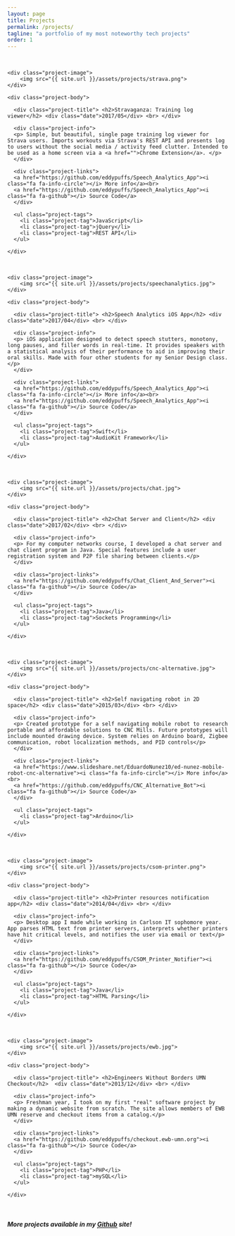 ```yaml
---
layout: page
title: Projects
permalink: /projects/
tagline: "a portfolio of my most noteworthy tech projects"
order: 1
---
```


<br>	
<div class="projects">


<!-- Looper pedal -->

<div class="project">

	<div class="project-image">
		<img src="{{ site.url }}/assets/projects/strava.png">
	</div>

	<div class="project-body">
	  
	  <div class="project-title"> <h2>Stravaganza: Training log viewer</h2> <div class="date">2017/05</div> <br> </div>
	  
	  <div class="project-info">
      <p> Simple, but beautiful, single page training log viewer for Strava users. Imports workouts via Strava's REST API and presents log to users without the social media / activity feed clutter. Intended to be used as a home screen via a <a href="">Chrome Extension</a>. </p>
	  </div>

	  <div class="project-links">
	  <a href="https://github.com/eddypuffs/Speech_Analytics_App"><i class="fa fa-info-circle"></i> More info</a><br>
	  <a href="https://github.com/eddypuffs/Speech_Analytics_App"><i class="fa fa-github"></i> Source Code</a>
	  </div>

	  <ul class="project-tags">
	  	<li class="project-tag">JavaScript</li>
	  	<li class="project-tag">jQuery</li>
	  	<li class="project-tag">REST API</li>
	  </ul>

	</div>
</div>
<br>




<!-- Speech analytics app -->

<div class="project">

	<div class="project-image">
		<img src="{{ site.url }}/assets/projects/speechanalytics.jpg">
	</div>

	<div class="project-body">
	  
	  <div class="project-title"> <h2>Speech Analytics iOS App</h2> <div class="date">2017/04</div> <br> </div>
	  
	  <div class="project-info">
      <p> iOS application designed to detect speech stutters, monotony, long pauses, and filler words in real-time. It provides speakers with a statistical analysis of their performance to aid in improving their oral skills. Made with four other students for my Senior Design class.</p>
	  </div>

	  <div class="project-links">
	  <a href="https://github.com/eddypuffs/Speech_Analytics_App"><i class="fa fa-info-circle"></i> More info</a><br>
	  <a href="https://github.com/eddypuffs/Speech_Analytics_App"><i class="fa fa-github"></i> Source Code</a>
	  </div>

	  <ul class="project-tags">
	  	<li class="project-tag">Swift</li>
	  	<li class="project-tag">AudioKit Framework</li>
	  </ul>

	</div>
</div>
<br>

<!-- Chat Server -->

<div class="miniproject">

	<div class="project-image">
		<img src="{{ site.url }}/assets/projects/chat.jpg">
	</div>

	<div class="project-body">
	  
	  <div class="project-title"> <h2>Chat Server and Client</h2> <div class="date">2017/02</div> <br> </div>
	  
	  <div class="project-info">
      <p> For my computer networks course, I developed a chat server and chat client program in Java. Special features include a user registration system and P2P file sharing between clients.</p>
	  </div>

	  <div class="project-links">
	  <a href="https://github.com/eddypuffs/Chat_Client_And_Server"><i class="fa fa-github"></i> Source Code</a>
	  </div>

	  <ul class="project-tags">
	  	<li class="project-tag">Java</li>
	  	<li class="project-tag">Sockets Programming</li>
	  </ul>

	</div>
</div>
<br>



<!-- OS (Commenting for now) -->

<!--
<div class="miniproject">

	<div class="project-image">
		<img src="{{ site.url }}/assets/projects/os161.png">
	</div>

	<div class="project-body">
	  
	  <div class="project-title"> <h2>OS161</h2> <div class="date">2017/02</div> <br> </div>
	  
	  <div class="project-info">
      <p> For my operating systems course, I extended the functionality of the primitive OS161 operating system written in C. I implemented smarter process schedulers, multi-threading and virtual memory.</p>
	  </div>

	  <div class="project-links">
	  <a href="https://github.com/eddypuffs/OS161-Schedulers"><i class="fa fa-github"></i> Source Code</a>
	  </div>

	  <ul class="project-tags">
	  	<li class="project-tag">C</li>
	  </ul>

	</div>
</div>
<br>
-->

<!-- Self navigating robot -->

<div class="project">

	<div class="project-image">
		<img src="{{ site.url }}/assets/projects/cnc-alternative.jpg">
	</div>

	<div class="project-body">
	  
	  <div class="project-title"> <h2>Self navigating robot in 2D space</h2> <div class="date">2015/03</div> <br> </div>
	  
	  <div class="project-info">
      <p> Created prototype for a self navigating mobile robot to research portable and affordable solutions to CNC Mills. Future prototypes will include mounted drawing device. System relies on Arduino board, Zigbee communication, robot localization methods, and PID controls</p>
	  </div>

	  <div class="project-links">
	  <a href="https://www.slideshare.net/EduardoNunez10/ed-nunez-mobile-robot-cnc-alternative"><i class="fa fa-info-circle"></i> More info</a><br>
	  <a href="https://github.com/eddypuffs/CNC_Alternative_Bot"><i class="fa fa-github"></i> Source Code</a>
	  </div>

	  <ul class="project-tags">
	  	<li class="project-tag">Arduino</li>
	  </ul>

	</div>
</div>
<br>




<!-- Printer notification -->

<div class="miniproject">

	<div class="project-image">
		<img src="{{ site.url }}/assets/projects/csom-printer.png">
	</div>

	<div class="project-body">
	  
	  <div class="project-title"> <h2>Printer resources notification app</h2> <div class="date">2014/04</div> <br> </div>
	  
	  <div class="project-info">
      <p> Desktop app I made while working in Carlson IT sophomore year. App parses HTML text from printer servers, interprets whether printers have hit critical levels, and notifies the user via email or text</p>
	  </div>

	  <div class="project-links">
	  <a href="https://github.com/eddypuffs/CSOM_Printer_Notifier"><i class="fa fa-github"></i> Source Code</a>
	  </div>

	  <ul class="project-tags">
	  	<li class="project-tag">Java</li>
	  	<li class="project-tag">HTML Parsing</li>
	  </ul>

	</div>
</div>
<br>

<!-- EWB Checkout -->

<div class="miniproject">

	<div class="project-image">
		<img src="{{ site.url }}/assets/projects/ewb.jpg">
	</div>

	<div class="project-body">
	  
	  <div class="project-title"> <h2>Engineers Without Borders UMN Checkout</h2>  <div class="date">2013/12</div> <br> </div>
	  
	  <div class="project-info">
      <p> Freshman year, I took on my first "real" software project by making a dynamic website from scratch. The site allows members of EWB UMN reserve and checkout items from a catalog.</p>
	  </div>

	  <div class="project-links">
	  <a href="https://github.com/eddypuffs/checkout.ewb-umn.org"><i class="fa fa-github"></i> Source Code</a>
	  </div>

	  <ul class="project-tags">
	  	<li class="project-tag">PHP</li>
	  	<li class="project-tag">mySQL</li>
	  </ul>

	</div>
</div>
<br>



</div>

<h5> More projects available in my <a style="border-bottom: 1px dotted black;" href="http://www.github.com/eddypuffs">Github</a> site!</h5>

